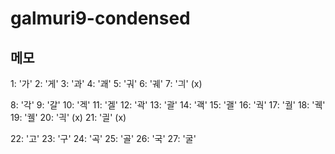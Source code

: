 # galmuri9-condensed

## 메모

1: '가'
2: '게'
3: '과'
4: '괘'
5: '궈'
6: '궤'
7: '긔' (x)

8: '각'
9: '갈'
10: '겍'
11: '겔'
12: '곽'
13: '괄'
14: '괙'
15: '괠'
16: '궉'
17: '궐'
18: '궥'
19: '궬'
20: '긕' (x)
21: '긜' (x)

22: '고'
23: '구'
24: '곡'
25: '골'
26: '국'
27: '굴'
